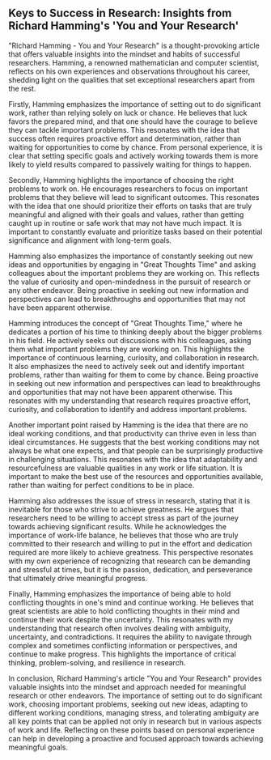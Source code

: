 

## Keys to Success in Research: Insights from Richard Hamming's 'You and Your Research'

"Richard Hamming - You and Your Research" is a thought-provoking article that offers valuable insights into the mindset and habits of successful researchers. Hamming, a renowned mathematician and computer scientist, reflects on his own experiences and observations throughout his career, shedding light on the qualities that set exceptional researchers apart from the rest.

Firstly, Hamming emphasizes the importance of setting out to do significant work, rather than relying solely on luck or chance. He believes that luck favors the prepared mind, and that one should have the courage to believe they can tackle important problems. This resonates with the idea that success often requires proactive effort and determination, rather than waiting for opportunities to come by chance. From personal experience, it is clear that setting specific goals and actively working towards them is more likely to yield results compared to passively waiting for things to happen.

Secondly, Hamming highlights the importance of choosing the right problems to work on. He encourages researchers to focus on important problems that they believe will lead to significant outcomes. This resonates with the idea that one should prioritize their efforts on tasks that are truly meaningful and aligned with their goals and values, rather than getting caught up in routine or safe work that may not have much impact. It is important to constantly evaluate and prioritize tasks based on their potential significance and alignment with long-term goals.

Hamming also emphasizes the importance of constantly seeking out new ideas and opportunities by engaging in "Great Thoughts Time" and asking colleagues about the important problems they are working on. This reflects the value of curiosity and open-mindedness in the pursuit of research or any other endeavor. Being proactive in seeking out new information and perspectives can lead to breakthroughs and opportunities that may not have been apparent otherwise.

Hamming introduces the concept of "Great Thoughts Time," where he dedicates a portion of his time to thinking deeply about the bigger problems in his field. He actively seeks out discussions with his colleagues, asking them what important problems they are working on. This highlights the importance of continuous learning, curiosity, and collaboration in research. It also emphasizes the need to actively seek out and identify important problems, rather than waiting for them to come by chance. Being proactive in seeking out new information and perspectives can lead to breakthroughs and opportunities that may not have been apparent otherwise. This resonates with my understanding that research requires proactive effort, curiosity, and collaboration to identify and address important problems.

Another important point raised by Hamming is the idea that there are no ideal working conditions, and that productivity can thrive even in less than ideal circumstances. He suggests that the best working conditions may not always be what one expects, and that people can be surprisingly productive in challenging situations. This resonates with the idea that adaptability and resourcefulness are valuable qualities in any work or life situation. It is important to make the best use of the resources and opportunities available, rather than waiting for perfect conditions to be in place.

Hamming also addresses the issue of stress in research, stating that it is inevitable for those who strive to achieve greatness. He argues that researchers need to be willing to accept stress as part of the journey towards achieving significant results. While he acknowledges the importance of work-life balance, he believes that those who are truly committed to their research and willing to put in the effort and dedication required are more likely to achieve greatness. This perspective resonates with my own experience of recognizing that research can be demanding and stressful at times, but it is the passion, dedication, and perseverance that ultimately drive meaningful progress.

Finally, Hamming emphasizes the importance of being able to hold conflicting thoughts in one's mind and continue working.  He believes that great scientists are able to hold conflicting thoughts in their mind and continue their work despite the uncertainty. This resonates with my understanding that research often involves dealing with ambiguity, uncertainty, and contradictions. It requires the ability to navigate through complex and sometimes conflicting information or perspectives, and continue to make progress. This highlights the importance of critical thinking, problem-solving, and resilience in research.

In conclusion, Richard Hamming's article "You and Your Research" provides valuable insights into the mindset and approach needed for meaningful research or other endeavors. The importance of setting out to do significant work, choosing important problems, seeking out new ideas, adapting to different working conditions, managing stress, and tolerating ambiguity are all key points that can be applied not only in research but in various aspects of work and life. Reflecting on these points based on personal experience can help in developing a proactive and focused approach towards achieving meaningful goals.